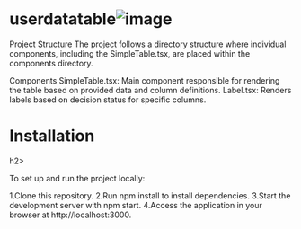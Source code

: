 # userdatatable![image](https://github.com/vasanthman/userdatatable/assets/141633819/5c448dff-6698-41d2-aed6-e30f9e665323)

Project Structure
The project follows a directory structure where individual components, including the SimpleTable.tsx, are placed within the components directory.

Components
SimpleTable.tsx: Main component responsible for rendering the table based on provided data and column definitions.
Label.tsx: Renders labels based on decision status for specific columns.

<h1>Installation</h1>h2>

To set up and run the project locally:

1.Clone this repository.
2.Run npm install to install dependencies.
3.Start the development server with npm start.
4.Access the application in your browser at http://localhost:3000.
